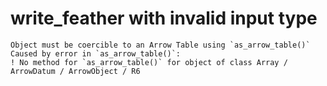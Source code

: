 # write_feather with invalid input type

    Object must be coercible to an Arrow Table using `as_arrow_table()`
    Caused by error in `as_arrow_table()`:
    ! No method for `as_arrow_table()` for object of class Array / ArrowDatum / ArrowObject / R6

